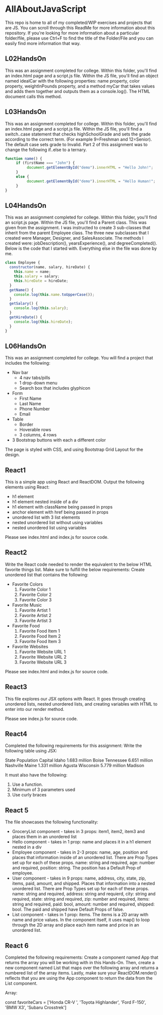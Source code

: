 # AllAboutJavaScript
This repo is home to all of my completed/WIP exercises and projects that are JS. You can scroll through this ReadMe for more information about this repository. If you're looking for more information about a particular folder/file, please use Ctrl+F to find the title of the Folder/File and you can easily find more information that way.

## L02HandsOn
This was an assignment completed for college. Within this folder, you'll find an index.html page and a script.js file. Within the JS file, you'll find an object named idealCar with the following properties: name property, color property, weightInPounds property, and a method myCar that takes values and adds them together and outputs them as a console.log(). The HTML document calls this method.

## L03HandsOn
This was an assignment completed for college. Within this folder, you'll find an index.html page and a script.js file. Within the JS file, you'll find a switch..case statement that checks highSchoolGrade and sets the grade according to the correct term. (For example 9=Freshman and 12=Senior). The default case sets grade to Invalid. Part 2 of this assignment was to change the following if..else to a ternary.

```javascript
function name() {
     if (firstName === "John") {  
          document.getElementById("demo").innerHTML = "Hello John!";  
     }  
     else {  
          document.getElementById("demo").innerHTML = "Hello Human!";  
     }  
}
```

## L04HandsOn
This was an assignment completed for college. Within this folder, you'll find an script.js page. Within the JS file, you'll find a Parent class. This was given from the assignment. I was instructed to create 3 sub-classes that inherit from the parent Employee class. The three new subclasses that I created were Manager, Designer, and SalesAssociate. The methods I created were: jobDescription(), yearsExperience(), and degreeCompleted(). Below is the code that I started with. Everything else in the file was done by me.

```javascript
class Employee {
  constructor(name, salary, hireDate) {
    this.name = name;
    this.salary = salary;
    this.hireDate = hireDate;
  }
  getName() {
    console.log(this.name.toUpperCase());
  }
  getSalary() {
    console.log(this.salary);
  }
  getHireDate() {
    console.log(this.hireDate);
  }
}
```

## L06HandsOn
This was an assignment completed for college. You will find a project that includes the following: 
* Nav bar
     * 4 nav tabs/pills
     * 1 drop-down menu
     * Search box that includes glyphicon
* Form
     * First Name
     * Last Name
     * Phone Number
     * Email
* Table
     * Border
     * Hoverable rows
     * 3 columns, 4 rows
* 3 Bootstrap buttons with each a different color

The page is styled with CSS, and using Bootstrap Grid Layout for the design.

## React1
This is a simple app using React and ReactDOM. Output the following elements using React:
* h1 element
* h1 element nested inside of a div
* h1 element with className being passed in props
* anchor element with href being passed in props
* unordered list with 3 list elements
* nested unordered list without using variables
* nested unordered list using variables

Please see index.html and index.js for source code.

## React2
Write the React code needed to render the equivalent to the below HTML favorite things list. Make sure to fulfill the below requirements:
Create unordered list that contains the following:
* Favorite Colors
     1. Favorite Color 1
     2. Favorite Color 2
     3. Favorite Color 3
* Favorite Music
     1. Favorite Artist 1
     2. Favorite Artist 2
     3. Favorite Artist 3
* Favorite Food
     1. Favorite Food Item 1
     2. Favorite Food Item 2
     3. Favorite Food Item 3
* Favorite Websites
     1. Favorite Website URL 1
     2. Favorite Website URL 2
     3. Favorite Website URL 3
     
Please see index.html and index.js for source code.

## React3
This file explores our JSX options with React. It goes through creating unordered lists, nested unordered lists, and creating variables with HTML to enter into our render method.

Please see index.js for source code.

## React4
Completed the following requirements for this assignment: 
Write the following table using JSX:

State	Population	Capital
Idaho	1.683 million	Boise
Tennessee	6.651 million	Nashville
Maine	1.331 million	Agusta
Wisconsin	5.779 million	Madison

It must also have the following:
1. Use a function.
2. Minimum of 3 parameters used
3. Use curly braces

## React 5
The file showcases the following functionality:
* GroceryList component - takes in 3 props: item1, item2, item3 and places them in an unordered list
* Hello component - takes in 1 prop: name and places it in a h1 element nested in a div
* Employee component - takes in 2-3 props: name, age, position and places that information inside of an unordered list. There are Prop Types set up for each of these props. name: string and required, age: number and required, position: string. The position has a Default Prop of employee.
* User component - takes in 9 props: name, address, city, state, zip, items, paid, amount, and shipped. Places that information into a nested unordered list. There are Prop Types set up for each of these props. name: string and required, address: string and requierd, city: string and required, state: string and required, zip: number and required, items: string and required, paid: bool, amount: number and required, shipped: bool. The paid and shipped have Default Props of false.
* List component - takes in 1 prop: items. The items is a 2D array with name and price values. In the component itself, it uses map() to loop through the 2D array and place each item name and price in an unordered list. 

## React 6
Completed the following requirements: 
Create a component named App that returns the array you will be working with in this Hands-On. Then, create a new component named List that maps over the following array and returns a numbered list of the array items. Lastly, make sure your ReactDOM.render() reflects that you are using the App component to return the data from the List component.

Array:

const favoriteCars = ['Honda CR-V ', 'Toyota Highlander', 'Ford F-150', 'BMW X3', 'Subaru Crosstrek']
